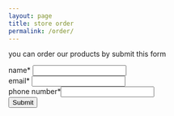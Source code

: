```yaml
---
layout: page
title: store order
permalink: /order/
---
```

you can order our products by submit this form
<br>
<form id="frm1" action="user.php">
name* <input type="text" id="name">
<br>
email* <input type="text" id="email">
<br>
phone number*<input type="text" id="phone">
<br>
<input type="submit" name="submit" volue="submit">
</form>
